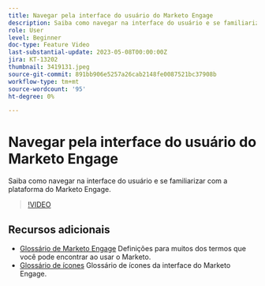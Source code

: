 ```yaml
---
title: Navegar pela interface do usuário do Marketo Engage
description: Saiba como navegar na interface do usuário e se familiarizar com a plataforma do Marketo Engage.
role: User
level: Beginner
doc-type: Feature Video
last-substantial-update: 2023-05-08T00:00:00Z
jira: KT-13202
thumbnail: 3419131.jpeg
source-git-commit: 891bb906e5257a26cab2148fe0087521bc37908b
workflow-type: tm+mt
source-wordcount: '95'
ht-degree: 0%

---
```



# Navegar pela interface do usuário do Marketo Engage

Saiba como navegar na interface do usuário e se familiarizar com a plataforma do Marketo Engage.

>[!VIDEO](https://video.tv.adobe.com/v/3419131/?learn=on)

## Recursos adicionais

* [Glossário de Marketo Engage](https://experienceleague.adobe.com/docs/marketo/using/getting-started-with-marketo/marketo-glossary.html?lang=en)
Definições para muitos dos termos que você pode encontrar ao usar o Marketo.
* [Glossário de ícones](https://experienceleague.adobe.com/docs/marketo/using/product-docs/marketo-engage-modern-ux/icon-glossary.html?lang=en)
Glossário de ícones da interface do Marketo Engage.

